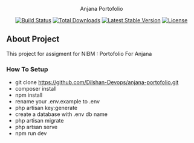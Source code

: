 <p align="center">Anjana Portofolio</p>

<p align="center">
<a href="https://github.com/laravel/framework/actions"><img src="https://github.com/laravel/framework/workflows/tests/badge.svg" alt="Build Status"></a>
<a href="https://packagist.org/packages/laravel/framework"><img src="https://img.shields.io/packagist/dt/laravel/framework" alt="Total Downloads"></a>
<a href="https://packagist.org/packages/laravel/framework"><img src="https://img.shields.io/packagist/v/laravel/framework" alt="Latest Stable Version"></a>
<a href="https://packagist.org/packages/laravel/framework"><img src="https://img.shields.io/packagist/l/laravel/framework" alt="License"></a>
</p>

## About Project

This project for assigment for NIBM : Portofolio For Anjana

### How To Setup

- git clone https://github.com/Dilshan-Devops/anjana-portofolio.git
- composer install
- npm install
- rename your .env.example to .env
-  php artisan key:generate
- create a database with .env db name
- php artisan migrate
- php artsan serve
- npm run dev


